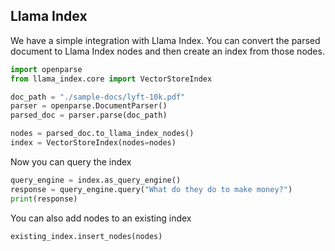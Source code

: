 ## Llama Index 

We have a simple integration with Llama Index. You can convert the parsed document to Llama Index nodes and then create an index from those nodes.

```py
import openparse
from llama_index.core import VectorStoreIndex

doc_path = "./sample-docs/lyft-10k.pdf"
parser = openparse.DocumentParser()
parsed_doc = parser.parse(doc_path)

nodes = parsed_doc.to_llama_index_nodes()
index = VectorStoreIndex(nodes=nodes)
```

Now you can query the index 

```py
query_engine = index.as_query_engine()
response = query_engine.query("What do they do to make money?")
print(response)
```

You can also add nodes to an existing index

```py
existing_index.insert_nodes(nodes)
```
